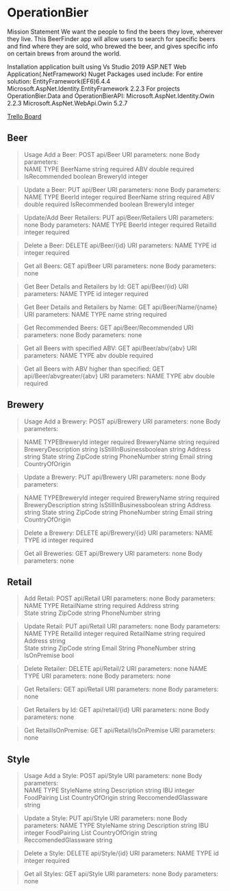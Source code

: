 # OperationBier

Mission Statement
  We want the people to find the beers they love, wherever they live.  This 
BeerFinder app will allow users to search for specific beers and find where 
they are sold, who brewed the beer, and gives specific info on certain brews 
from around the world.

Installation
  application built using Vs Studio 2019
  ASP.NET Web Application(.NetFramework)
  Nuget Packages used include:
    For entire solution:
      EntityFramework(EF6)6.4.4
      Microsoft.AspNet.Identity.EntityFramework 2.2.3
    For projects OperationBier.Data and OperationBierAPI:
      Microsoft.AspNet.Identity.Owin 2.2.3
      Microsoft.AspNet.WebApi.Owin 5.2.7
      <p>[Trello Board](https://trello.com/b/iUht9CUt/beertracker)</p>
      
 ## Beer
   
> Usage
  Add a Beer:
    POST api/Beer
      URI parameters: none
      Body parameters:  
      NAME            TYPE
      BeerName        string    required
      ABV             double    required
      IsRecommended   boolean
      BreweryId       integer

 > Update a Beer:
    PUT api/Beer
      URI parameters: none
      Body parameters:
      NAME            TYPE
      BeerId          integer   required
      BeerName        string    required
      ABV             double    required
      IsRecommended   boolean 
      BreweryId       integer
      
 > Update/Add Beer Retailers: 
    PUT api/Beer/Retailers
      URI parameters: none
      Body parameters:
      NAME            TYPE
      BeerId          integer   required
      RetailId        integer   required
      
  >Delete a Beer:
    DELETE api/Beer/{id}
      URI parameters: 
      NAME            TYPE
      id              integer   required
  
 > Get all Beers:
    GET api/Beer
      URI parameters: none
      Body parameters: none
  
  > Get Beer Details and Retailers by Id:
    GET api/Beer/{id}
      URI parameters: 
      NAME            TYPE
      id              integer   required
      
  > Get Beer Details and Retailers by Name:
    GET api/Beer/Name/{name}
      URI parameters:
      NAME            TYPE
      name            string    required
      
  > Get Recommended Beers:
    GET api/Beer/Recommended
      URI parameters: none
      Body parameters: none
      
 > Get all Beers with specified ABV:
    GET api/Beer/abv/{abv}
      URI parameters:
      NAME            TYPE
      abv             double    required
      
 >  Get all Beers with ABV higher than specified:
    GET api/Beer/abvgreater/{abv}
      URI parameters:
      NAME            TYPE
      abv             double    required 
    
## Brewery
> Usage Add a Brewery: POST api/Brewery URI parameters: none Body parameters:  

> NAME TYPEBreweryId integer required BreweryName string required BreweryDescription string IsStillInBusinessboolean string Address string State string ZipCode string PhoneNumber string Email string CountryOfOrigin 

> Update a Brewery: PUT api/Brewery URI parameters: none Body parameters: 

> NAME TYPEBreweryId integer required BreweryName string required BreweryDescription string IsStillInBusinessboolean string Address string State string ZipCode string PhoneNumber string Email string CountryOfOrigin 

> Delete a Brewery: DELETE api/Brewery/{id} URI parameters: NAME TYPE id integer required 

> Get all Breweries: GET api/Brewery URI parameters: none Body parameters: none 


      
## Retail

 > Add Retail:
    POST api/Retail
      URI parameters: none
      Body parameters:  
      NAME            TYPE
      RetailName        string    required
      Address           string    
      State             string
      ZipCode           string
      PhoneNumber       string

 > Update Retail:
    PUT api/Retail
      URI parameters: none
      Body parameters:
      NAME            TYPE
      RetailId          integer   required
      RetailName        string    required
      Address           string    
      State             string
      ZipCode           string
      Email             String
      PhoneNumber       string
      IsOnPremise       bool
      
  >Delete Retailer:
    DELETE api/Retail/2
      URI parameters: none
      NAME            TYPE
      URI parameters: none
      Body parameters: none
  
 > Get Retailers:
    GET api/Retail
      URI parameters: none
      Body parameters: none
  
  > Get Retailers by Id:
    GET api/retail/{id}
      URI parameters: none
      Body parameters: none
      
  > Get RetailIsOnPremise:
    GET api/Retail/IsOnPremise
      URI parameters: none


## Style

> Usage
  Add a Style:
    POST api/Style
      URI parameters: none
      Body parameters:  
      NAME                  TYPE
      StyleName             string
      Description           string
      IBU                   integer
      FoodPairing           List<string>
      CountryOfOrigin       string
      ReccomendedGlassware  string

 > Update a Style:
    PUT api/Style
      URI parameters: none
      Body parameters:
      NAME                  TYPE
      StyleName             string
      Description           string
      IBU                   integer
      FoodPairing           List<string>
      CountryOfOrigin       string
      ReccomendedGlassware  string
            
  >Delete a Style:
    DELETE api/Style/{id}
      URI parameters: 
      NAME            TYPE
      id              integer   required
  
 > Get all Styles:
    GET api/Style
      URI parameters: none
      Body parameters: none
      
